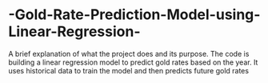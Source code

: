 # -Gold-Rate-Prediction-Model-using-Linear-Regression-
A brief explanation of what the project does and its purpose. The code is building a linear regression model to predict gold rates based on the year.  It uses historical data to train the model and then predicts future gold rates

